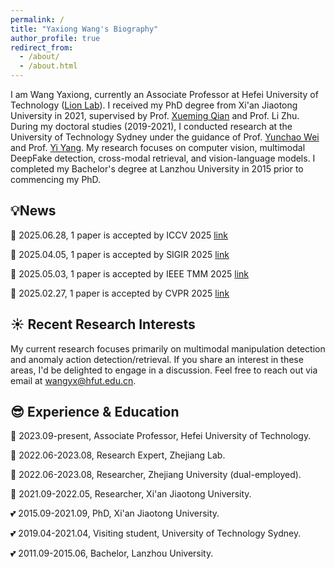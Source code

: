 ```yaml
---
permalink: /
title: "Yaxiong Wang's Biography"
author_profile: true
redirect_from: 
  - /about/
  - /about.html
---
```


I am Wang Yaxiong, currently an Associate Professor at Hefei University of Technology ([Lion Lab](https://lion-hfut.github.io/cn-cn/)). I received my PhD degree from Xi'an Jiaotong University in 2021, supervised by Prof. [Xueming Qian](https://scholar.google.com/citations?user=skQCiQQAAAAJ&hl=en) and Prof. Li Zhu. During my doctoral studies (2019-2021), I conducted research at the University of Technology Sydney under the guidance of Prof. [Yunchao Wei](https://scholar.google.com.sg/citations?user=qL9Csv0AAAAJ&hl=en) and Prof. [Yi Yang](https://scholar.google.com/citations?user=RMSuNFwAAAAJ&hl=en). My research focuses on computer vision, multimodal DeepFake detection, cross-modal retrieval, and vision-language models. I completed my Bachelor's degree at Lanzhou University in 2015 prior to commencing my PhD.




## 💡News
:tada: 2025.06.28, 1 paper is accepted by ICCV 2025 [link](https://arxiv.org/pdf/2411.17776)

:tada: 2025.04.05, 1 paper is accepted by SIGIR 2025 [link](https://arxiv.org/pdf/2410.17810)

:tada: 2025.05.03,  1 paper is accepted by IEEE TMM 2025 [link](https://arxiv.org/abs/2504.05316)

:tada: 2025.02.27, 1 paper is accepted by CVPR 2025 [link](https://openaccess.thecvf.com/content/CVPR2025/html/Zhang_ASAP_Advancing_Semantic_Alignment_Promotes_Multi-Modal_Manipulation_Detecting_and_Grounding_CVPR_2025_paper.html)


## :sunny: Recent Research Interests
My current research focuses primarily on multimodal manipulation detection and anomaly action detection/retrieval. If you share an interest in these areas, I'd be delighted to engage in a discussion. Feel free to reach out via email at wangyx@hfut.edu.cn.

## :sunglasses: Experience & Education
:construction_worker: 2023.09-present, Associate Professor, Hefei University of Technology.

:construction_worker: 2022.06-2023.08, Research Expert, Zhejiang Lab.

:construction_worker: 2022.06-2023.08, Researcher, Zhejiang University (dual-employed).

:construction_worker: 2021.09-2022.05, Researcher, Xi'an Jiaotong University.

:two_hearts: 2015.09-2021.09, PhD, Xi'an Jiaotong University.

:two_hearts: 2019.04-2021.04, Visiting student, University of Technology Sydney.

:two_hearts: 2011.09-2015.06, Bachelor, Lanzhou University.

